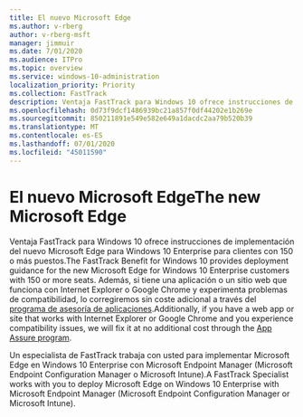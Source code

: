 ```yaml
---
title: El nuevo Microsoft Edge
ms.author: v-rberg
author: v-rberg-msft
manager: jimmuir
ms.date: 7/01/2020
ms.audience: ITPro
ms.topic: overview
ms.service: windows-10-administration
localization_priority: Priority
ms.collection: FastTrack
description: Ventaja FastTrack para Windows 10 ofrece instrucciones de implementación del nuevo Microsoft Edge para Windows 10 Enterprise para clientes con 150 o más puestos.
ms.openlocfilehash: 0d73f9dcf1486939bc21a857f0df44202e1b269e
ms.sourcegitcommit: 850211891e549e582e649a1dacdc2aa79b520b39
ms.translationtype: MT
ms.contentlocale: es-ES
ms.lasthandoff: 07/01/2020
ms.locfileid: "45011590"
---
```

# <a name="the-new-microsoft-edge"></a><span data-ttu-id="5fed6-103">El nuevo Microsoft Edge</span><span class="sxs-lookup"><span data-stu-id="5fed6-103">The new Microsoft Edge</span></span>

<span data-ttu-id="5fed6-104">Ventaja FastTrack para Windows 10 ofrece instrucciones de implementación del nuevo Microsoft Edge para Windows 10 Enterprise para clientes con 150 o más puestos.</span><span class="sxs-lookup"><span data-stu-id="5fed6-104">The FastTrack Benefit for Windows 10 provides deployment guidance for the new Microsoft Edge for Windows 10 Enterprise customers with 150 or more seats.</span></span> <span data-ttu-id="5fed6-105">Además, si tiene una aplicación o un sitio web que funciona con Internet Explorer o Google Chrome y experimenta problemas de compatibilidad, lo corregiremos sin coste adicional a través del [programa de asesoría de aplicaciones](Win-10-app-assure.md).</span><span class="sxs-lookup"><span data-stu-id="5fed6-105">Additionally, if you have a web app or site that works with Internet Explorer or Google Chrome and you experience compatibility issues, we will fix it at no additional cost through the [App Assure program](Win-10-app-assure.md).</span></span>

<span data-ttu-id="5fed6-106">Un especialista de FastTrack trabaja con usted para implementar Microsoft Edge en Windows 10 Enterprise con Microsoft Endpoint Manager (Microsoft Endpoint Configuration Manager o Microsoft Intune).</span><span class="sxs-lookup"><span data-stu-id="5fed6-106">A FastTrack Specialist works with you to deploy Microsoft Edge on Windows 10 Enterprise with Microsoft Endpoint Manager (Microsoft Endpoint Configuration Manager or Microsoft Intune).</span></span>


